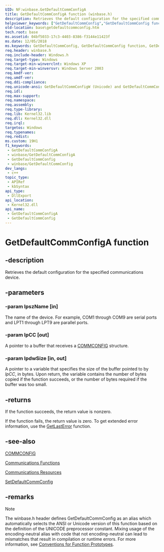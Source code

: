 ```yaml
---
UID: NF:winbase.GetDefaultCommConfigA
title: GetDefaultCommConfigA function (winbase.h)
description: Retrieves the default configuration for the specified communications device.
helpviewer_keywords: ["GetDefaultCommConfig","GetDefaultCommConfig function","GetDefaultCommConfigA","GetDefaultCommConfigW","_win32_getdefaultcommconfig","base.getdefaultcommconfig","winbase/GetDefaultCommConfig","winbase/GetDefaultCommConfigA","winbase/GetDefaultCommConfigW"]
old-location: base\getdefaultcommconfig.htm
tech.root: base
ms.assetid: 04bf5033-17c3-4403-8386-f3144e11423f
ms.date: 12/05/2018
ms.keywords: GetDefaultCommConfig, GetDefaultCommConfig function, GetDefaultCommConfigA, GetDefaultCommConfigW, _win32_getdefaultcommconfig, base.getdefaultcommconfig, winbase/GetDefaultCommConfig, winbase/GetDefaultCommConfigA, winbase/GetDefaultCommConfigW
req.header: winbase.h
req.include-header: Windows.h
req.target-type: Windows
req.target-min-winverclnt: Windows XP
req.target-min-winversvr: Windows Server 2003
req.kmdf-ver: 
req.umdf-ver: 
req.ddi-compliance: 
req.unicode-ansi: GetDefaultCommConfigW (Unicode) and GetDefaultCommConfigA (ANSI)
req.idl: 
req.max-support: 
req.namespace: 
req.assembly: 
req.type-library: 
req.lib: Kernel32.lib
req.dll: Kernel32.dll
req.irql: 
targetos: Windows
req.typenames: 
req.redist: 
ms.custom: 19H1
f1_keywords:
 - GetDefaultCommConfigA
 - winbase/GetDefaultCommConfigA
 - GetDefaultCommConfig
 - winbase/GetDefaultCommConfig
dev_langs:
 - c++
topic_type:
 - APIRef
 - kbSyntax
api_type:
 - DllExport
api_location:
 - Kernel32.dll
api_name:
 - GetDefaultCommConfigA
 - GetDefaultCommConfig
---
```


# GetDefaultCommConfigA function


## -description

Retrieves the default configuration for the specified communications device.

## -parameters

### -param lpszName [in]

The name of the device. For example, COM1 through COM9 are serial ports and LPT1 through LPT9 are parallel ports.

### -param lpCC [out]

A pointer to a buffer that receives a 
<a href="/windows/desktop/api/winbase/ns-winbase-commconfig">COMMCONFIG</a> structure.

### -param lpdwSize [in, out]

A pointer to a variable that specifies the size of the buffer pointed to by <i>lpCC</i>, in bytes. Upon return, the variable contains the number of bytes copied if the function succeeds, or the number of bytes required if the buffer was too small.

## -returns

If the function succeeds, the return value is nonzero.

If the function fails, the return value is zero. To get extended error information, use the 
<a href="/windows/desktop/api/errhandlingapi/nf-errhandlingapi-getlasterror">GetLastError</a> function.

## -see-also

<a href="/windows/desktop/api/winbase/ns-winbase-commconfig">COMMCONFIG</a>



<a href="/windows/desktop/DevIO/communications-functions">Communications Functions</a>



<a href="/windows/desktop/DevIO/communications-resources">Communications Resources</a>



<a href="/windows/desktop/api/winbase/nf-winbase-setdefaultcommconfiga">SetDefaultCommConfig</a>

## -remarks

> [!NOTE]
> The winbase.h header defines GetDefaultCommConfig as an alias which automatically selects the ANSI or Unicode version of this function based on the definition of the UNICODE preprocessor constant. Mixing usage of the encoding-neutral alias with code that not encoding-neutral can lead to mismatches that result in compilation or runtime errors. For more information, see [Conventions for Function Prototypes](/windows/win32/intl/conventions-for-function-prototypes).

